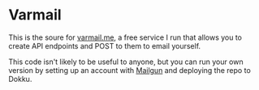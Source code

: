 # Varmail

This is the soure for [varmail.me](https://varmail.me), a free service I run that allows you to create API endpoints and POST to them to email yourself.

This code isn't likely to be useful to anyone, but you can run your own version by setting up an account with [Mailgun](https://mailgun.com) and deploying the repo to Dokku.
